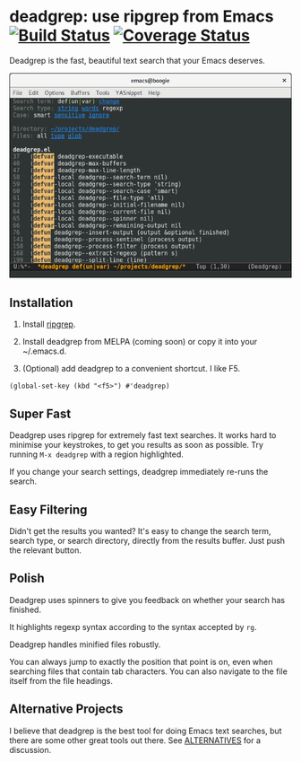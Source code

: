 # deadgrep: use ripgrep from Emacs [![Build Status](https://travis-ci.org/Wilfred/deadgrep.svg?branch=master)](https://travis-ci.org/Wilfred/deadgrep) [![Coverage Status](https://coveralls.io/repos/github/Wilfred/deadgrep/badge.svg?branch=master)](https://coveralls.io/github/Wilfred/deadgrep?branch=master)

Deadgrep is the fast, beautiful text search that your Emacs
deserves.

![screenshot](deadgrep_screenshot.png)

## Installation

1. Install [ripgrep](https://github.com/BurntSushi/ripgrep).

2. Install deadgrep from MELPA (coming soon) or copy it into your
   ~/.emacs.d.

3. (Optional) add deadgrep to a convenient shortcut. I like F5.

``` emacs-lisp
(global-set-key (kbd "<f5>") #'deadgrep)
```

## Super Fast

Deadgrep uses ripgrep for extremely fast text searches. It works hard
to minimise your keystrokes, to get you results as soon as
possible. Try running `M-x deadgrep` with a region highlighted.

If you change your search settings, deadgrep immediately re-runs
the search.

## Easy Filtering

Didn't get the results you wanted? It's easy to change the search
term, search type, or search directory, directly from the results
buffer. Just push the relevant button.

## Polish

Deadgrep uses spinners to give you feedback on whether your search has
finished.

It highlights regexp syntax according to the syntax accepted by `rg`.

Deadgrep handles minified files robustly.

You can always jump to exactly the position that point is on, even
when searching files that contain tab characters. You can also
navigate to the file itself from the file headings.

## Alternative Projects

I believe that deadgrep is the best tool for doing Emacs text
searches, but there are some other great tools out there. See
[ALTERNATIVES](ALTERNATIVES.md) for a discussion.
